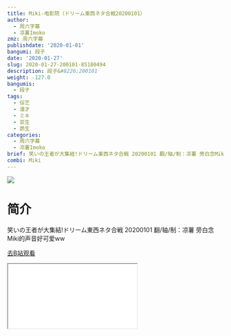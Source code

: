 ```yaml
---
title: Miki-电影院（ドリーム東西ネタ合戦20200101）
author:
  - 周六字幕
  - 凉薯Imoko
zmz: 周六字幕
publishdate: '2020-01-01'
bangumi: 段子
date: '2020-01-27'
slug: 2020-01-27-200101-85180494
description: 段子&#8226;200101
weight: -127.0
bangumis:
  - 段子
tags:
  - 综艺
  - 漫才
  - ミキ
  - 亚生
  - 昴生
categories:
  - 周六字幕
  - 凉薯Imoko
brief: 笑いの王者が大集結!ドリーム東西ネタ合戦 20200101 翻/轴/制：凉薯 旁白念Miki的声音好可爱ww
combi: Miki
---
```

![](https://raw.githubusercontent.com/tcgriffith/owaraisite/master/static/tmpimg/6d61796c465a45a14ee2a51608a3eba5f0cc0550.jpg.480.jpg)
# 简介  
笑いの王者が大集結!ドリーム東西ネタ合戦 20200101
翻/轴/制：凉薯
旁白念Miki的声音好可爱ww  

[去B站观看](https://www.bilibili.com/video/av85180494/)
<div class ="resp-container"><iframe class="testiframe" src="//player.bilibili.com/player.html?aid=85180494"", scrolling="no", allowfullscreen="true" > </iframe></div> 
